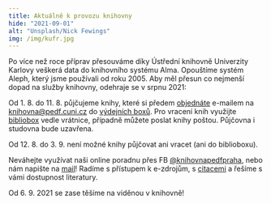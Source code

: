 ```yaml
---
title: Aktuálně k provozu knihovny
hide: "2021-09-01"
alt: "Unsplash/Nick Fewings"
img: /img/kufr.jpg
---
```


Po více než roce příprav přesouváme díky Ústřední knihovně Univerzity Karlovy
veškerá data do knihovního systému Alma. Opouštíme systém Aleph, který jsme
používali od roku 2005. Aby měl přesun co nejmenší dopad na služby knihovny,
odehraje se v srpnu 2021:

Od 1. 8. do 11. 8. půjčujeme knihy, které si předem 
[objednáte](online_objednani.html)  e-mailem na 
<a href="mailto:knihovna@pedf.cuni.cz">knihovna@pedf.cuni.cz</a>
do [výdejních boxů](https://knihovna.pedf.cuni.cz/rezervacni_boxy.html). 
Pro vracení knih využijte [bibliobox](bibliobox.html) 
vedle vrátnice, případně můžete poslat knihy poštou. Půjčovna i 
studovna bude uzavřena.

Od 12. 8. do 3. 9. není možné knihy půjčovat ani vracet (ani do biblioboxu).

Neváhejte využívat naši
online poradnu přes FB [@knihovnapedfpraha](https://www.facebook.com/knihovnapedfpraha),
nebo nám napište na [mail](mailto:knihovna@pedf.cuni.cz)! Radíme s přístupem k e-zdrojům, s
[citacemi](inform_vzdelavani.htm) a řešíme s vámi dostupnost literatury.

Od 6. 9. 2021 se zase těšíme na viděnou v knihovně!
